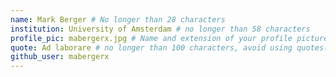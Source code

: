 ```yaml
---
name: Mark Berger # No longer than 28 characters
institution: University of Amsterdam # no longer than 58 characters
profile_pic: mabergerx.jpg # Name and extension of your profile picture(ex. mona.png) The picture must be squared and 544px on width and height.
quote: Ad laborare # no longer than 100 characters, avoid using quotes(") to guarantee the format remains the same.
github_user: mabergerx
---
```

